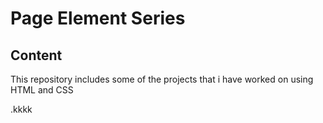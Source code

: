 # Page Element Series
## Content
This repository includes some of the projects that i have worked on using HTML and CSS


.kkkk
